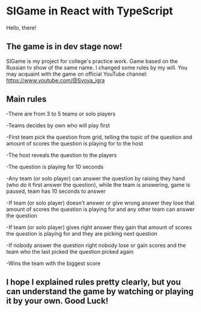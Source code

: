 # SIGame in React with TypeScript

Hello, there!

## The game is in dev stage now!

SIGame is my project for college's practice work. Game based on the Russian tv show of the same name. I changed some rules by my will. You may acquaint with the game on official YouTube channel: https://www.youtube.com/@Svoya_igra

## Main rules

-There are from 3 to 5 teams or solo players

-Teams decides by own who will play first

-First team pick the question from grid, telling the topic of the question and amount of scores the question is playing for to the host

-The host reveals the question to the players

-The question is playing for 10 seconds

-Any team (or solo player) can answer the question by raising they hand (who do it first answer the question), while the team is answering, game is paused, team has 10 seconds to answer

-If team (or solo player) doesn't answer or give wrong answer they lose that amount of scores the question is playing for and any other team can answer the question

-If team (or solo player) gives right answer they gain that amount of scores the question is playing for and they are picking next question

-If nobody answer the question right nobody lose or gain scores and the team who the last picked the question picked again

-Wins the team with the biggest score

## I hope I explained rules pretty clearly, but you can understand the game by watching or playing it by your own. Good Luck!


